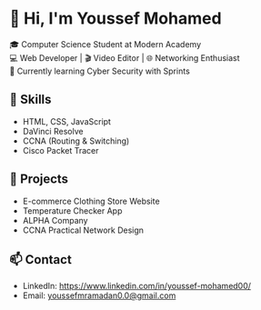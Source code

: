 # 👋 Hi, I'm Youssef Mohamed

🎓 Computer Science Student at Modern Academy  
💻 Web Developer | 🎬 Video Editor | 🌐 Networking Enthusiast  
🔐 Currently learning Cyber Security with Sprints

## 🚀 Skills
- HTML, CSS, JavaScript
- DaVinci Resolve
- CCNA (Routing & Switching)
- Cisco Packet Tracer

## 📁 Projects
- E-commerce Clothing Store Website
- Temperature Checker App
- ALPHA Company
- CCNA Practical Network Design

## 📫 Contact
- LinkedIn: https://www.linkedin.com/in/youssef-mohamed00/
- Email: youssefmramadan0.0@gmail.com
